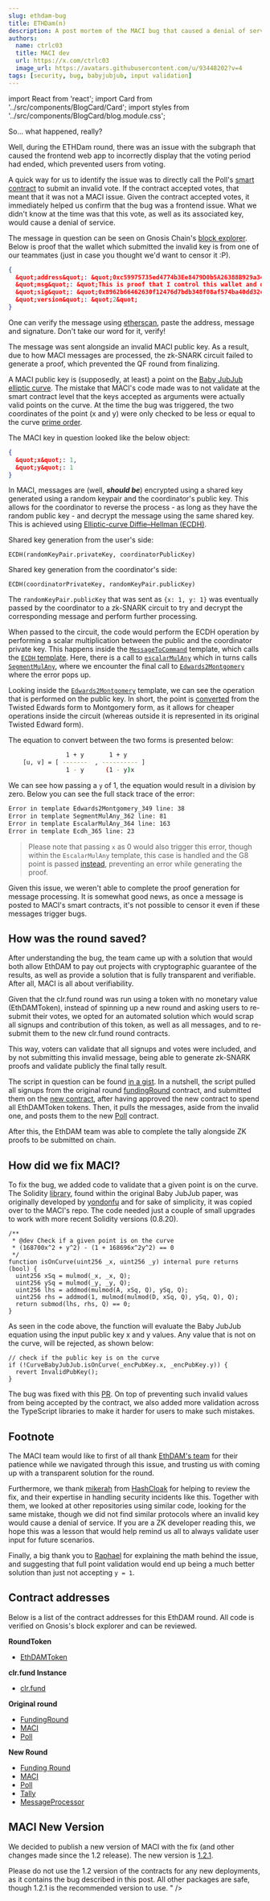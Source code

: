 ```yaml
---
slug: ethdam-bug
title: ETHDam(n)
description: A post mortem of the MACI bug that caused a denial of service during the ETHDam Quadratic Funding round
authors:
  name: ctrlc03
  title: MACI dev
  url: https://x.com/ctrlc03
  image_url: https://avatars.githubusercontent.com/u/93448202?v=4
tags: [security, bug, babyjubjub, input validation]
---
```


import React from 'react';
import Card from '../src/components/BlogCard/Card';
import styles from '../src/components/BlogCard/blog.module.css';

<div className={styles.cardsGrid}>
<Card
  title="ETHDam(n)"
  excerpt="During [ETHDam's Quadratic Funding round](https://ethdamqf.com/#/), run on [clr.fund](https://clr.fund), we discovered a critical bug in MACI. The issue stemmed from the lack of validation on MACI public keys within the [Poll contract](/docs/developers-references/smart-contracts/solidity-docs/Poll). A user (spoiler alert, it was a self-inflicted denial of service (DoS)) was able to submit a MACI public key which was not a point of the Baby JubJub elliptic curve, and it broke everything."
  url="https://maci.pse.dev/blog/ethdam-bug"
  content="
During [ETHDam's Quadratic Funding round](https://ethdamqf.com/#/), run on [clr.fund](https://clr.fund), we discovered a critical bug in MACI. The issue stemmed from the lack of validation on MACI public keys within the [Poll contract](/docs/developers-references/smart-contracts/solidity-docs/Poll). A user (spoiler alert, it was a self-inflicted denial of service (DoS)) was able to submit a MACI public key which was not a point of the Baby JubJub elliptic curve, and it broke everything.

## So... what happened, really?

Well, during the ETHDam round, there was an issue with the subgraph that caused the frontend web app to incorrectly display that the voting period had ended, which prevented users from voting.

A quick way for us to identify the issue was to directly call the Poll's [smart contract](https://gnosisscan.io/address/0x37f9dcBd2486eDCa7fF2aaD52f1dd7d7D7d70A7c#code) to submit an invalid vote. If the contract accepted votes, that meant that it was not a MACI issue. Given the contract accepted votes, it immediately helped us confirm that the bug was a frontend issue. What we didn't know at the time was that this vote, as well as its associated key, would cause a denial of service.

The message in question can be seen on Gnosis Chain's [block explorer](https://gnosisscan.io/tx/0x69bb877937e95ebeffc5256f59f8fccf92be9d42eb8b560f4e18ed26bc881090). Below is proof that the wallet which submitted the invalid key is from one of our teammates (just in case you thought we'd want to censor it :P).

```json
{
  &quot;address&quot;: &quot;0xc59975735ed4774b3Ee8479D0b5A26388B929a34&quot;,
  &quot;msg&quot;: &quot;This is proof that I control this wallet and dossed MACI by mistake while doing an invalid vote&quot;,
  &quot;sig&quot;: &quot;0x8962b66462630f12476d7bdb348f08af574ba40dd32c6f149ea26717830f13f50f4e95574e8fc909dd3dd1e20bcd85ae2c3caaf41bed6b123973353635483b7f1b&quot;,
  &quot;version&quot;: &quot;2&quot;
}
```

One can verify the message using [etherscan](https://etherscan.io/verifiedSignatures#), paste the address, message and signature. Don't take our word for it, verify!

The message was sent alongside an invalid MACI public key. As a result, due to how MACI messages are processed, the zk-SNARK circuit failed to generate a proof, which prevented the QF round from finalizing.

A MACI public key is (supposedly, at least) a point on the [Baby JubJub elliptic curve](https://eips.ethereum.org/EIPS/eip-2494). The mistake that MACI's code made was to not validate at the smart contract level that the keys accepted as arguments were actually valid points on the curve. At the time the bug was triggered, the two coordinates of the point (x and y) were only checked to be less or equal to the curve [prime order](https://github.com/privacy-scaling-explorations/zk-kit/blob/main/packages/baby-jubjub/src/baby-jubjub.ts#L13).

The MACI key in question looked like the below object:

```json
{
  &quot;x&quot;: 1,
  &quot;y&quot;: 1
}
```

In MACI, messages are (well, **_should be_**) encrypted using a shared key generated using a random keypair and the coordinator's public key. This allows for the coordinator to reverse the process - as long as they have the random public key - and decrypt the message using the same shared key. This is achieved using [Elliptic-curve Diffie–Hellman (ECDH)](https://en.wikipedia.org/wiki/Elliptic-curve_Diffie%E2%80%93Hellman).

Shared key generation from the user's side:

```
ECDH(randomKeyPair.privateKey, coordinatorPublicKey)
```

Shared key generation from the coordinator's side:

```
ECDH(coordinatorPrivateKey, randomKeyPair.publicKey)
```

The `randomKeyPair.publicKey` that was sent as `{x: 1, y: 1}` was eventually passed by the coordinator to a zk-SNARK circuit to try and decrypt the corresponding message and perform further processing.

When passed to the circuit, the code would perform the ECDH operation by performing a scalar multiplication between the public and the coordinator private key. This happens inside the [`MessageToCommand`](https://github.com/privacy-scaling-explorations/maci/blob/dev/circuits/circom/utils/messageToCommand.circom#L45) template, which calls the [`ECDH` template](https://github.com/privacy-scaling-explorations/zk-kit/blob/main/packages/circuits/circom/ecdh.circom). Here, there is a call to [`escalarMulAny`](https://github.com/privacy-scaling-explorations/zk-kit/blob/main/packages/circuits/circom/ecdh.circom#L26) which in turns calls [`SegmentMulAny`](https://github.com/iden3/circomlib/blob/master/circuits/escalarmulany.circom#L154), where we encounter the final call to [`Edwards2Montgomery`](https://github.com/iden3/circomlib/blob/master/circuits/escalarmulany.circom#L78) where the error pops up.

Looking inside the [`Edwards2Montgomery`](https://github.com/iden3/circomlib/blob/master/circuits/montgomery.circom#L21-L40) template, we can see the operation that is performed on the public key. In short, the point is [converted](https://en.wikipedia.org/wiki/Montgomery_curve#Equivalence_with_twisted_Edwards_curves) from the Twisted Edwards form to Montgomery form, as it allows for cheaper operations inside the circuit (whereas outside it is represented in its original Twisted Edward form).

The equation to convert between the two forms is presented below:

```bash
                1 + y       1 + y
    [u, v] = [ -------  , ---------- ]
                1 - y      (1 - y)x

```

We can see how passing a `y` of 1, the equation would result in a division by zero. Below you can see the full stack trace of the error:

```bash
Error in template Edwards2Montgomery_349 line: 38
Error in template SegmentMulAny_362 line: 81
Error in template EscalarMulAny_364 line: 163
Error in template Ecdh_365 line: 23
```

> Please note that passing `x` as 0 would also trigger this error, though within the `EscalarMulAny` template, this case is handled and the G8 point is passed [instead](https://github.com/iden3/circomlib/blob/master/circuits/escalarmulany.circom#L161), preventing an error while generating the proof.

Given this issue, we weren't able to complete the proof generation for message processing. It is somewhat good news, as once a message is posted to MACI's smart contracts, it's not possible to censor it even if these messages trigger bugs.

## How was the round saved?

After understanding the bug, the team came up with a solution that would both allow EthDAM to pay out projects with cryptographic guarantee of the results, as well as provide a solution that is fully transparent and verifiable. After all, MACI is all about verifiability.

Given that the clr.fund round was run using a token with no monetary value (EthDAMToken), instead of spinning up a new round and asking users to re-submit their votes, we opted for an automated solution which would scrap all signups and contribution of this token, as well as all messages, and to re-submit them to the new clr.fund round contracts.

This way, voters can validate that all signups and votes were included, and by not submitting this invalid message, being able to generate zk-SNARK proofs and validate publicly the final tally result.

The script in question can be found [in a gist](https://gist.github.com/ctrlc03/714bd5dc5cc21456396dd3742801c3cd). In a nutshell, the script pulled all signups from the original round [fundingRound](https://gnosisscan.io/address/0xdc36cb99274e7007864512129202f97637832b61#code) contract, and submitted them on the [new contract](https://gnosisscan.io/address/0xAbCF7403c8806B1DEF9c83D90dd2Ef6bAA5BcbD4), after having approved the new contract to spend all EthDAMToken tokens. Then, it pulls the messages, aside from the invalid one, and posts them to the new [Poll](https://gnosisscan.io/address/0x3A56A74326550f333587Aa25A2D7a2640589A5B4) contract.

After this, the EthDAM team was able to complete the tally alongside ZK proofs to be submitted on chain.

## How did we fix MACI?

To fix the bug, we added code to validate that a given point is on the curve. The Solidity [library](https://github.com/yondonfu/sol-baby-jubjub), found within the original Baby JubJub paper, was originally developed by [yondonfu](https://github.com/yondonfu) and for sake of simplicity, it was copied over to the MACI's repo. The code needed just a couple of small upgrades to work with more recent Solidity versions (0.8.20).

```solidity
/**
 * @dev Check if a given point is on the curve
 * (168700x^2 + y^2) - (1 + 168696x^2y^2) == 0
 */
function isOnCurve(uint256 _x, uint256 _y) internal pure returns (bool) {
  uint256 xSq = mulmod(_x, _x, Q);
  uint256 ySq = mulmod(_y, _y, Q);
  uint256 lhs = addmod(mulmod(A, xSq, Q), ySq, Q);
  uint256 rhs = addmod(1, mulmod(mulmod(D, xSq, Q), ySq, Q), Q);
  return submod(lhs, rhs, Q) == 0;
}
```

As seen in the code above, the function will evaluate the Baby JubJub equation using the input public key x and y values. Any value that is not on the curve, will be rejected, as shown below:

```solidity
// check if the public key is on the curve
if (!CurveBabyJubJub.isOnCurve(_encPubKey.x, _encPubKey.y)) {
  revert InvalidPubKey();
}
```

The bug was fixed with this [PR](https://github.com/privacy-scaling-explorations/maci/pull/1408). On top of preventing such invalid values from being accepted by the contract, we also added more validation across the TypeScript libraries to make it harder for users to make such mistakes.

## Footnote

The MACI team would like to first of all thank [EthDAM's team](https://www.ethdam.com/) for their patience while we navigated through this issue, and trusting us with coming up with a transparent solution for the round.

Furthermore, we thank [mikerah](https://twitter.com/badcryptobitch) from [HashCloak](https://hashcloak.com/) for helping to review the fix, and their expertise in handling security incidents like this. Together with them, we looked at other repositories using similar code, looking for the same mistake, though we did not find similar protocols where an invalid key would cause a denial of service. If you are a ZK developer reading this, we hope this was a lesson that would help remind us all to always validate user input for future scenarios.

Finally, a big thank you to [Raphael](https://x.com/rrtoledo_) for explaining the math behind the issue, and suggesting that full point validation would end up being a much better solution than just not accepting `y = 1`.

## Contract addresses

Below is a list of the contract addresses for this EthDAM round. All code is verified on Gnosis's block explorer and can be reviewed.

**RoundToken**

- [EthDAMToken](https://gnosisscan.io/address/0xBbbe1B8460b5fBC7f43C1dd6929A66F54c1B90ef)

**clr.fund Instance**

- [clr.fund](https://gnosisscan.io/address/0x55ff8c4dCccE90989b5B173587a0981AA4a84319)

**Original round**

- [FundingRound](https://gnosisscan.io/address/0xdc36cb99274e7007864512129202f97637832b61#code)
- [MACI](https://gnosisscan.io/address/0xf5aa8c642bd4eec9c44fe6997a790b57bcd410d5)
- [Poll](https://gnosisscan.io/address/0x37f9dcBd2486eDCa7fF2aaD52f1dd7d7D7d70A7c)

**New Round**

- [Funding Round](https://gnosisscan.io/address/0xAbCF7403c8806B1DEF9c83D90dd2Ef6bAA5BcbD4)
- [MACI](https://gnosisscan.io/address/0x3F08b072570abb12df93A826ee87aDcF08979847)
- [Poll](https://gnosisscan.io/address/0x3A56A74326550f333587Aa25A2D7a2640589A5B4)
- [Tally](https://gnosisscan.io/address/0xCbE6241208a329a1b1F205e75ABa19fbaD6c571e)
- [MessageProcessor](https://gnosisscan.io/address/0xD25C88A92228b5F9171A3622B92f2c757cbFafaE)

## MACI New Version

We decided to publish a new version of MACI with the fix (and other changes made since the 1.2 release). The new version is [1.2.1](https://github.com/privacy-scaling-explorations/maci/releases/tag/v1.2.1).

Please do not use the 1.2 version of the contracts for any new deployments, as it contains the bug described in this post. All other packages are safe, though 1.2.1 is the recommended version to use.
"
/>

</div>
